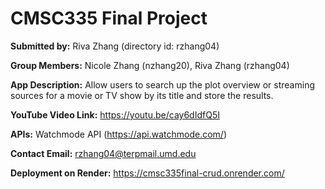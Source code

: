 # CMSC335 Final Project

**Submitted by:** Riva Zhang (directory id: rzhang04)

**Group Members:** Nicole Zhang (nzhang20), Riva Zhang (rzhang04)

**App Description:** Allow users to search up the plot overview or streaming sources for a movie or TV show by its title and store the results.

**YouTube Video Link:** https://youtu.be/cay6dIdfQ5I

**APIs:** Watchmode API (https://api.watchmode.com/)

**Contact Email:** rzhang04@terpmail.umd.edu

**Deployment on Render:** https://cmsc335final-crud.onrender.com/
